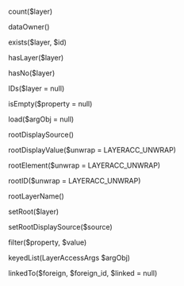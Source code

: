 count($layer)

dataOwner()

exists($layer, $id)

hasLayer($layer)

hasNo($layer)

IDs($layer = null)

isEmpty($property = null)

load($argObj = null)

rootDisplaySource()

rootDisplayValue($unwrap = LAYERACC_UNWRAP)

rootElement($unwrap = LAYERACC_UNWRAP)

rootID($unwrap = LAYERACC_UNWRAP)

rootLayerName()

setRoot($layer)

setRootDisplaySource($source)

filter($property, $value)

keyedList(LayerAccessArgs $argObj)

linkedTo($foreign, $foreign_id, $linked = null)
